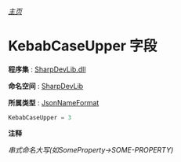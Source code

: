 ###### [主页](./Index.md "主页")

# KebabCaseUpper 字段

**程序集** : [SharpDevLib.dll](./SharpDevLib.assembly.md "SharpDevLib.dll")

**命名空间** : [SharpDevLib](./SharpDevLib.namespace.md "SharpDevLib")

**所属类型** : [JsonNameFormat](./SharpDevLib.JsonNameFormat.md "JsonNameFormat")
``` csharp
KebabCaseUpper = 3
```

**注释**

*串式命名大写(如SomeProperty->SOME-PROPERTY)*



